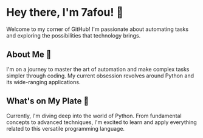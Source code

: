 # Hey there, I'm 7afou! 👋

Welcome to my corner of GitHub! I'm passionate about automating tasks and exploring the possibilities that technology brings. 

## About Me 👀

I'm on a journey to master the art of automation and make complex tasks simpler through coding. My current obsession revolves around Python and its wide-ranging applications.

## What's on My Plate 🌱

Currently, I'm diving deep into the world of Python. From fundamental concepts to advanced techniques, I'm excited to learn and apply everything related to this versatile programming language.

<!---
R7afou/R7afou is a ✨ special ✨ repository because its `README.md` (this file) appears on your GitHub profile.
You can click the Preview link to take a look at your changes.
--->
